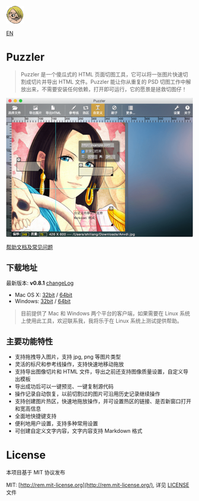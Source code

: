 ![puzzler](src/img/logo.png)

[EN](/README-EN.md)

Puzzler
==============

> Puzzler 是一个傻瓜式的 HTML 页面切图工具，它可以将一张图片快速切割成切片并导出 HTML 文件。Puzzler 能让你从重复的 PSD 切图工作中解放出来，不需要安装任何依赖，打开即可运行，它的愿景是拯救切图仔！

<img src="docs/screenshot.png" width="700">

[帮助文档及常见问题](docs/HELP.md)

## 下载地址

最新版本: **v0.8.1** [changeLog](docs/CHANGELOG.md)

- Mac OS X: [32bit](http://pan.baidu.com/s/1mgMZFVq) / [64bit](http://pan.baidu.com/s/1gdwL1JX)
- Windows: [32bit](http://pan.baidu.com/s/1dDBIGmd) / [64bit](http://pan.baidu.com/s/1gdAsAd1)

> 目前提供了 Mac 和 Windows 两个平台的客户端，如果需要在 Linux 系统上使用此工具，欢迎联系我，我将乐于在 Linux 系统上测试提供帮助。

## 主要功能特性

- 支持拖拽导入图片，支持 jpg, png 等图片类型
- 灵活的标尺和参考线操作，支持快速地移动拖放
- 支持导出图像切片和 HTML 文件，导出之前还支持图像质量设置，自定义导出模板
- 导出成功后可以一键预览、一键复制源代码
- 操作记录自动恢复，以前切割过的图片可沿用历史记录继续操作
- 支持创建图片热区，快速地拖放操作，并可设置热区的链接、是否新窗口打开和宽高信息
- 全面地快捷键支持
- 便利地用户设置，支持多种常用设置
- 可创建自定义文字内容，文字内容支持 Markdown 格式

# License
本项目基于 MIT 协议发布

MIT: [http://rem.mit-license.org](http://rem.mit-license.org/), 详见 [LICENSE](/LICENSE) 文件
